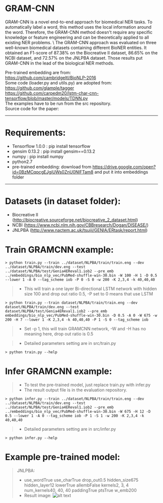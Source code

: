 GRAM-CNN
===================
GRAM-CNN is a novel end-to-end approach for biomedical NER tasks. 
To automatically label a word, this method uses the local information around the word. Therefore, the GRAM-CNN method doesn't require any specific knowledge or feature engineering and can be theoretically applied to all existing NER problems. \\
The GRAM-CNN approach was evaluated on three well-known biomedical datasets containing different BioNER entities. It obtained an F1-score of 87.38\% on the Biocreative II dataset, 86.65\% on the NCBI dataset, and 72.57\% on the JNLPBA dataset. Those results put GRAM-CNN in the lead of the biological NER methods.

Pre-trained embedding are from: <br>
https://github.com/cambridgeltl/BioNLP-2016 <br>
Some code (loader.py and utils.py) are adopted from: <br>
https://github.com/glample/tagger <br>
https://github.com/carpedm20/lstm-char-cnn-tensorflow/blob/master/models/TDNN.py <br>
The examples have to be run from the src repository. <br>
Source code for the paper: 


----------
Requirements:
==================

 - Tensorflow  1.0.0 : pip install tensorflow
 - gensim 0.13.2 : pip install gensim==0.13.2
 - numpy : pip install numpy
 - python2.7
 - pre-trained embedding: download from https://drive.google.com/open?id=0BzMCqpcgEJgiUWs0ZnU0NlFTam8 and put it into embeddings folder
--------

Datasets (in dataset folder):
==================
 - Biocreative II (http://biocreative.sourceforge.net/biocreative_2_dataset.html)
 - NCBI (https://www.ncbi.nlm.nih.gov/CBBresearch/Dogan/DISEASE/)
 - JNLPBA (http://www.nactem.ac.uk/tsujii/GENIA/ERtask/report.html) 



Train GRAMCNN example:
=================
~~~~
> python train.py --train ../dataset/NLPBA/train/train.eng --dev ../dataset/NLPBA/train/dev.eng --test ../dataset/NLPBA/test/Genia4EReval1.iob2 --pre_emb ../embeddings/bio_nlp_vec/PubMed-shuffle-win-30.bin -W 100 -H 1 -D 0.5 --lower 1 -A 0 --tag_scheme iob -P 0 -S 0 -w 200 -K 2,3,4 -k 40,40,40
~~~~
> - This will train a one layer Bi-directional LSTM network with hidden size 100 and drop out ratio 0.5, -P set to 0 means that use LSTM 

~~~~
> python train.py --train dataset/NLPBA/train/train.eng --dev dataset/NLPBA/train/dev.eng --test dataset/NLPBA/test/Genia4EReval1.iob2 --pre_emb embeddings/bio_nlp_vec/PubMed-shuffle-win-30.bin -D 0.5 -A 0 -W 675 -w 200 -H 7 --lower 1 -K 2,3,4 -k 40,40,40 -P 1 -S 0 --tag_scheme iob
~~~~
> - Set -p 1, this will train GRAMCNN network, -W and -H has no meaning here, drop out ratio is 0.5

> - Detailed parameters setting are in src/train.py
~~~~
> python train.py --help
~~~~

Infer GRAMCNN example:
======================
> - To test the pre-trained model, just replace train.py with infer.py
> - The result output file is in the evaluation repository. 
~~~~
> python infer.py --train ../dataset/NLPBA/train/train.eng --dev ../dataset/NLPBA/train/dev.eng --test ../dataset/NLPBA/test/Genia4EReval1.iob2 --pre_emb ../embeddings/bio_nlp_vec/PubMed-shuffle-win-30.bin -W 675 -H 12 -D 0.5 --lower 1 -A 0 --tag_scheme iob -P 1 -S 1 -w 200 -K 2,3,4 -k 40,40,40
~~~~
> - Detailed parameters setting are in src/infer.py
~~~~
> python infer.py --help
~~~~

Example pre-trained model:
=======================
> JNLPBA:
> - use_wordTrue use_charTrue drop_out0.5 hidden_size675 hidden_layer12 lowerTrue allembFalse kernels2, 3, 4 num_kernels40, 40, 40 paddingTrue ptsTrue w_emb200
> - Result image:
![alt text](https://github.com/valdersoul/GRAM-CNN/blob/master/src/JNLPBA_res.png)

